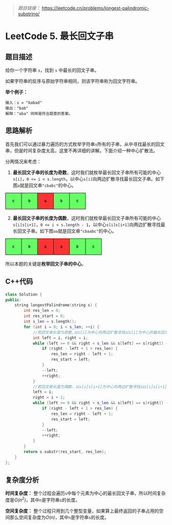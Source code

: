 > *题目链接：* https://leetcode.cn/problems/longest-palindromic-substring/

# LeetCode 5. 最长回文子串

## 题目描述

给你一个字符串 `s`，找到 `s` 中最长的回文子串。

如果字符串的反序与原始字符串相同，则该字符串称为回文字符串。

**举个例子：**

```
输入：s = "babad"
输出："bab"
解释："aba" 同样是符合题意的答案。
```

## 思路解析

首先我们可以通过暴力遍历的方式枚举字符串`s`所有的子串，从中寻找最长的回文串，但是时间复杂度太高，这里不再详细的讲解。下面介绍一种中心扩散法。

分两情况来考虑：

1. **最长回文子串的长度为奇数**，这时我们就枚举最长回文子串所有可能的中心`s[i]`，`0 <= i < s.length`，以中心`s[i]`向两边扩散寻找最长回文子串。如下图`a`就是回文串`"cbabc"`的中心。

![](../../pic/lc-0005-01.png)

2. **最长回文子串的长度为偶数**，这时我们就枚举最长回文子串所有可能的中心`s[i]s[i+1]`，`0 <= i < s.length - 1`，以中心`s[i]s[i+1]`向两边扩散寻找最长回文子串。如下图`aa`就是回文串`"cbaabc"`的中心。

![](../../pic/lc-0005-02.png)


所以本题的关键是**枚举回文子串的中心**。

## C++代码

```cpp
class Solution {
public:
    string longestPalindrome(string s) {
        int res_len = 0;
        int res_start = 0;
        int s_len = s.length();
        for (int i = 0; i < s_len; ++i) {
            //若回文串长度为奇数,以s[i]为中心向两边扩散寻找以s[i]为中心的最长回文子串
            int left = i, right = i;
            while (left >= 0 && right < s_len && s[left] == s[right]) {
                if (right - left + 1 > res_len) {
                    res_len = right - left + 1;
                    res_start = left;
                }
                --left;
                ++right;
            }
            //若回文串长度为偶数，以s[i]s[i+1]为中心向两边扩散寻找以s[i]s[i+1]为中心的最长回文子串
            left = i;
            right = i + 1;
            while (left >= 0 && right < s_len && s[left] == s[right]) {
                if (right - left + 1 > res_len) {
                    res_len = right - left + 1;
                    res_start = left;
                }
                --left;
                ++right;
            }
        }
        return s.substr(res_start, res_len);
    }
};
```

## 复杂度分析

**时间复杂度：** 整个过程会遍历`s`中每个元素为中心的最长回文子串，所以时间复杂度是*O(n<sup>2</sup>)*，其中`n`是字符串`s`的长度。

**空间复杂度：** 整个过程只用到几个整型变量，如果算上最终返回的子串占用的空间那么空间复杂度为*O(n)*，其中`n`是字符串`s`的长度。


